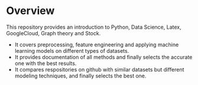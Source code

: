 # Overview

This repository provides an introduction to Python, Data Science, Latex, GoogleCloud, Graph theory and Stock. 

- It covers preprocessing, feature engineering and applying machine learning models on different types of datasets. 
- It provides documentation of all methods and finally selects the accurate one with the best results.
- It compares respositories on github with similar datasets but different modeling techniques, and finally selects the best one. 

